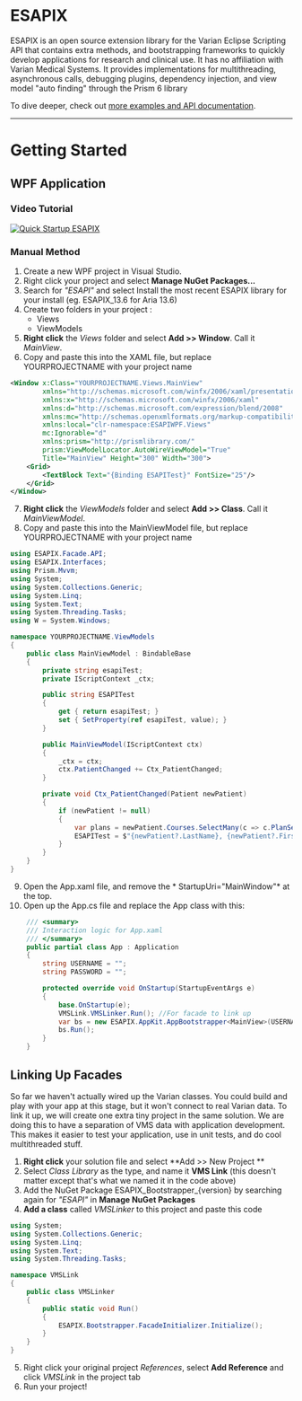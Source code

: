 ESAPIX
===================

ESAPIX is an open source extension library for the Varian Eclipse Scripting API that contains extra methods, and bootstrapping frameworks to quickly develop applications for research and clinical use. It has no affiliation with Varian Medical Systems. It provides implementations for multithreading, asynchronous calls, debugging plugins, dependency injection, and view model "auto finding" through the Prism 6 library 

To dive deeper, check out [more examples and API documentation](https://rexcardan.github.io/ESAPIX/).

----------

# Getting Started
## WPF Application
### Video Tutorial
[![Quick Startup ESAPIX](https://img.youtube.com/vi/qPVIR8Jxs94/0.jpg)](https://www.youtube.com/watch?v=qPVIR8Jxs94) 

### Manual Method
1. Create a new WPF project in Visual Studio. 
2. Right click your project and select **Manage NuGet Packages...**
3. Search for *"ESAPI"* and select Install the most recent ESAPIX library for your install (eg. ESAPIX_13.6 for Aria 13.6)
4. Create two folders in your project : 
	* Views
	* ViewModels
5. **Right click** the *Views* folder and select **Add >> Window**. Call it *MainView*.
6. Copy and paste this into the XAML file, but replace YOURPROJECTNAME with your project name
```xml
<Window x:Class="YOURPROJECTNAME.Views.MainView"
        xmlns="http://schemas.microsoft.com/winfx/2006/xaml/presentation"
        xmlns:x="http://schemas.microsoft.com/winfx/2006/xaml"
        xmlns:d="http://schemas.microsoft.com/expression/blend/2008"
        xmlns:mc="http://schemas.openxmlformats.org/markup-compatibility/2006"
        xmlns:local="clr-namespace:ESAPIWPF.Views"
        mc:Ignorable="d"
        xmlns:prism="http://prismlibrary.com/"
        prism:ViewModelLocator.AutoWireViewModel="True"
        Title="MainView" Height="300" Width="300">
    <Grid>
        <TextBlock Text="{Binding ESAPITest}" FontSize="25"/>
    </Grid>
</Window>
```
7. **Right click** the *ViewModels* folder and select **Add >> Class**. Call it *MainViewModel*.
8. Copy and paste this into the MainViewModel file, but replace YOURPROJECTNAME with your project name
```cs
using ESAPIX.Facade.API;
using ESAPIX.Interfaces;
using Prism.Mvvm;
using System;
using System.Collections.Generic;
using System.Linq;
using System.Text;
using System.Threading.Tasks;
using W = System.Windows;

namespace YOURPROJECTNAME.ViewModels
{
    public class MainViewModel : BindableBase
    {
        private string esapiTest;
        private IScriptContext _ctx;

        public string ESAPITest
        {
            get { return esapiTest; }
            set { SetProperty(ref esapiTest, value); }
        }

        public MainViewModel(IScriptContext ctx)
        {
            _ctx = ctx;
            ctx.PatientChanged += Ctx_PatientChanged;
        }

        private void Ctx_PatientChanged(Patient newPatient)
        {
            if (newPatient != null)
            {
                var plans = newPatient.Courses.SelectMany(c => c.PlanSetups).Count();
                ESAPITest = $"{newPatient?.LastName}, {newPatient?.FirstName} | {plans} Plans!";
            }
        }
    }
}

```
9. Open the App.xaml file, and remove the * StartupUri="MainWindow"* at the top.
10. Open up the App.cs file and replace the App class with this:

```cs
    /// <summary>
    /// Interaction logic for App.xaml
    /// </summary>
    public partial class App : Application
    {
        string USERNAME = "";
        string PASSWORD = "";

        protected override void OnStartup(StartupEventArgs e)
        {
            base.OnStartup(e);
            VMSLink.VMSLinker.Run(); //For facade to link up
            var bs = new ESAPIX.AppKit.AppBootstrapper<MainView>(USERNAME, PASSWORD);
            bs.Run();
        }
    }

```

## Linking Up Facades
So far we haven't actually wired up the Varian classes. You could build and play with your app at this stage, but it won't connect to real Varian data. To link it up, we will create one extra tiny project in the same solution. We are doing this to have a separation of VMS data with application development. This makes it easier to test your application, use in unit tests, and do cool multithreaded stuff.
1. **Right click** your solution file and select **Add >> New Project **
2. Select *Class Library* as the type, and name it **VMS Link** (this doesn't matter except that's what we named it in the code above)
3. Add the NuGet Package ESAPIX_Bootstrapper_{version} by searching again for *"ESAPI"* in **Manage NuGet Packages**
4. **Add a class** called *VMSLinker* to this project and paste this code
```cs
using System;
using System.Collections.Generic;
using System.Linq;
using System.Text;
using System.Threading.Tasks;

namespace VMSLink
{
    public class VMSLinker
    {
        public static void Run()
        {
            ESAPIX.Bootstrapper.FacadeInitializer.Initialize();
        }
    }
}

```
5. Right click your original project *References*, select **Add Reference** and click *VMSLink* in the project tab
6. Run your project!
